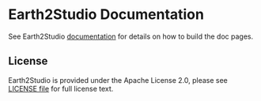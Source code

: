 # Earth2Studio Documentation

See Earth2Studio [documentation][e2studio_docs_url] for details on how to build the doc pages.

## License

Earth2Studio is provided under the Apache License 2.0, please see
[LICENSE file][e2studio_license_url] for full license text.

<!-- Badge links -->

[e2studio_license_url]: https://github.com/NVIDIA/earth2studio/blob/main/LICENSE

<!-- Doc links -->
[e2studio_docs_url]: https://nvidia.github.io/earth2studio/userguide/developer/documentation.html
